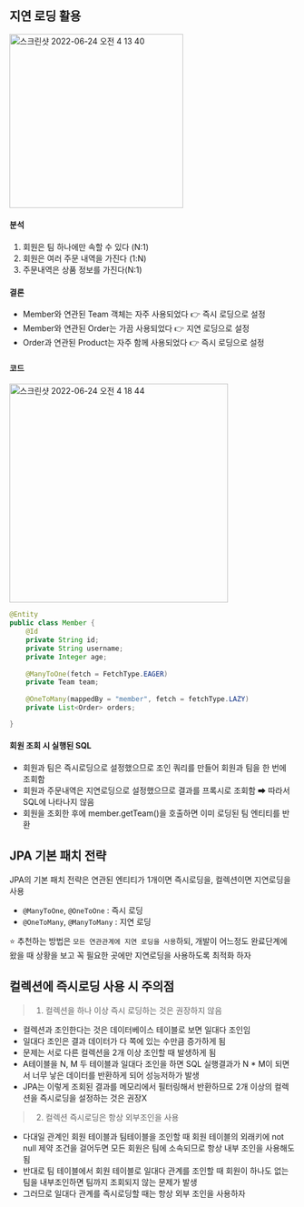 ## 지연 로딩 활용

<img width="306" alt="스크린샷 2022-06-24 오전 4 13 40" src="https://user-images.githubusercontent.com/97823928/175379245-af53d95e-7eab-40d9-ad87-aa21528c4f51.png">

#### 분석

1. 회원은 팀 하나에만 속할 수 있다 (N:1)
2. 회원은 여러 주문 내역을 가진다 (1:N)
3. 주문내역은 상품 정보를 가진다(N:1)

#### 결론
* Member와 연관된 Team 객체는 자주 사용되었다 👉 즉시 로딩으로 설정
* Member와 연관된 Order는 가끔 사용되었다 👉 지연 로딩으로 설정
* Order과 연관된 Product는 자주 함께 사용되었다 👉 즉시 로딩으로 설정

#### 코드

<img width="385" alt="스크린샷 2022-06-24 오전 4 18 44" src="https://user-images.githubusercontent.com/97823928/175380064-38470552-ccfa-4df4-8f42-6b1d14f6fbec.png">

```java
@Entity
public class Member {
    @Id
    private String id;
    private String username;
    private Integer age;
    
    @ManyToOne(fetch = FetchType.EAGER)
    private Team team;
    
    @OneToMany(mappedBy = "member", fetch = fetchType.LAZY)
    private List<Order> orders;

}
```
#### 회원 조회 시 실행된 SQL
* 회원과 팀은 즉시로딩으로 설정했으므로 조인 쿼리를 만들어 회원과 팀을 한 번에 조회함
* 회원과 주문내역은 지연로딩으로 설정했으므로 결과를 프록시로 조회함 ➡ 따라서 SQL에 나타나지 않음
* 회원을 조회한 후에 member.getTeam()을 호출하면 이미 로딩된 팀 엔티티를 반환


## JPA 기본 패치 전략

JPA의 기본 패치 전략은 연관된 엔티티가 1개이면 즉시로딩을, 컬렉션이면 지연로딩을 사용

* ```@ManyToOne```, ```@OneToOne``` : 즉시 로딩
* ```@OneToMany```, ```@ManyToMany``` : 지연 로딩

⭐ 추천하는 방법은 ```모든 연관관계에 지연 로딩을 사용```하되, 개발이 어느정도 완료단계에 왔을 때 상황을 보고 꼭 필요한 곳에만 지연로딩을 사용하도록 최적화 하자

## 컬렉션에 즉시로딩 사용 시 주의점

> 1. 컬렉션을 하나 이상 즉시 로딩하는 것은 권장하지 않음

* 컬렉션과 조인한다는 것은 데이터베이스 테이블로 보면 일대다 조인임
* 일대다 조인은 결과 데이터가 다 쪽에 있는 수만큼 증가하게 됨
* 문제는 서로 다른 컬렉션을 2개 이상 조인할 때 발생하게 됨
* A테이블을 N, M 두 테이블과 일대다 조인을 하면 SQL 실행결과가 N * M이 되면서 너무 낳은 데이터를 반환하게 되어 성능저하가 발생
* JPA는 이렇게 조회된 결과를 메모리에서 필터링해서 반환하므로 2개 이상의 컬렉션을 즉시로딩을 설정하는 것은 권장X

> 2. 컬렉션 즉시로딩은 항상 외부조인을 사용

* 다대일 관계인 회원 테이블과 팀테이블을 조인할 때 회원 테이블의 외래키에 not null 제약 조건을 걸어두면 모든 회원은 팀에 소속되므로 항상 내부 조인을 사용해도 됨
* 반대로 팀 테이블에서 회원 테이블로 일대다 관계를 조인할 때 회원이 하나도 없는 팀을 내부조인하면 팀까지 조회되지 않는 문제가 발생
* 그러므로 일대다 관계를 즉시로딩할 때는 항상 외부 조인을 사용하자


